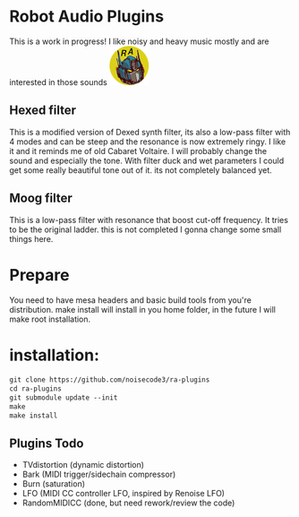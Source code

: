 # Robot Audio Plugins
This is a work in progress! I like noisy and heavy music mostly and are interested in those sounds
![screenshot](https://raw.githubusercontent.com/noisecode3/ra-plugins/main/extra/RobotAudioLogoTransparent.png "Beta Logo")

## Hexed filter
This is a modified version of Dexed synth filter, its also a low-pass filter with 4 modes and can be steep and the resonance is now extremely ringy.
I like it and it reminds me of old Cabaret Voltaire. I will probably change the sound and especially the tone.
With filter duck and wet parameters I could get some really beautiful tone out of it. its not completely balanced yet.

## Moog filter
This is a low-pass filter with resonance that boost cut-off frequency. It tries to be the original ladder.
this is not completed I gonna change some small things here.

# Prepare
You need to have mesa headers and basic build tools from you're distribution. make install will install in you home folder, in the future I will make root installation.

installation:
=============

    git clone https://github.com/noisecode3/ra-plugins
    cd ra-plugins
    git submodule update --init
    make
    make install

## Plugins Todo
 - TVdistortion (dynamic distortion)
 - Bark (MIDI trigger/sidechain compressor)
 - Burn (saturation)
 - LFO (MIDI CC controller LFO, inspired by Renoise LFO)
 - RandomMIDICC (done, but need rework/review the code)
